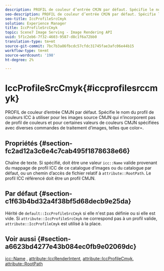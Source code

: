 ```yaml
---
description: PROFIL de couleur d’entrée CMJN par défaut. Spécifie le nom du profil de couleurs ICC à utiliser pour les images source CMJN qui n’incorporent pas de profil de couleurs et pour certaines valeurs de couleurs CMJN spécifiées avec diverses commandes de traitement d’images, telles que color=.
seo-description: PROFIL de couleur d’entrée CMJN par défaut. Spécifie le nom du profil de couleurs ICC à utiliser pour les images source CMJN qui n’incorporent pas de profil de couleurs et pour certaines valeurs de couleurs CMJN spécifiées avec diverses commandes de traitement d’images, telles que color=.
seo-title: IccProfileSrcCmyk
solution: Experience Manager
title: IccProfileSrcCmyk
topic: Scene7 Image Serving - Image Rendering API
uuid: 5f1c2eb6-7f32-4603-9587-d8c1f6a72bb0
translation-type: tm+mt
source-git-commit: 7bc7b3a86fbcdc57cfdc31745fae3afc06e44b15
workflow-type: tm+mt
source-wordcount: '198'
ht-degree: 2%

---
```



# IccProfileSrcCmyk{#iccprofilesrccmyk}

PROFIL de couleur d’entrée CMJN par défaut. Spécifie le nom du profil de couleurs ICC à utiliser pour les images source CMJN qui n’incorporent pas de profil de couleurs et pour certaines valeurs de couleurs CMJN spécifiées avec diverses commandes de traitement d’images, telles que color=.

## Propriétés {#section-fc2ad12a3c6e4c7cab495f1878638e66}

Chaîne de texte. Si spécifié, doit être une valeur `icc::Name` valide provenant du mappage de profil ICC de ce catalogue d’images ou du catalogue par défaut, ou un chemin d’accès de fichier relatif à `attribute::RootPath`. Le profil ICC référencé doit être un profil CMJN.

## Par défaut {#section-c1f63b4bd32a4f38bf5d68decb9e25da}

Hérité de `default::IccProfileSrcCmyk` si elle n&#39;est pas définie ou si elle est vide. Si `attribute::IccProfileSrcCmyk` ne correspond pas à un profil valide, `attribute::IccProfileCmyk` est utilisé à la place.

## Voir aussi {#section-a6623bd4277e43b084ec0fb9e02069dc}

[icc::Name](../../../../../is-api/image-catalog/image-serving-api-ref/c-image-catalog-reference/c-icc-profile-map-reference/r-name-icc.md#reference-9e7d3c8e35434981a3dfac66b8946cbe) ,  [attribute::IccRenderIntent](../../../../../is-api/image-catalog/image-serving-api-ref/c-image-catalog-reference/c-attributes-reference/r-iccrenderintent.md#reference-012f207f28bd4406a5368d23ed95a51f),  [attribute::IccProfileCmyk](../../../../../is-api/image-catalog/image-serving-api-ref/c-image-catalog-reference/c-attributes-reference/r-iccprofilecmyk.md#reference-db89f9dac33e447cadb359ec1ba27ee0),  [attribute::RootPath](../../../../../is-api/image-catalog/image-serving-api-ref/c-image-catalog-reference/c-attributes-reference/r-rootpath.md#reference-17d57e5967be403b8408fa7214017494)
